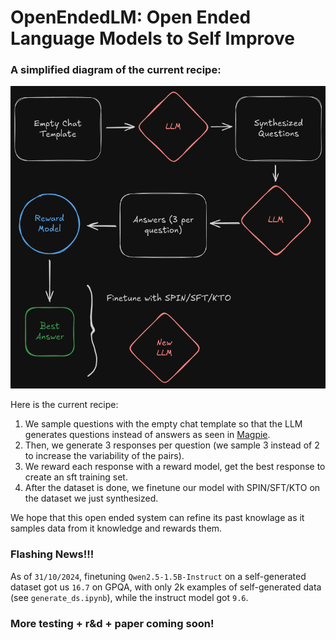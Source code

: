 # OpenEndedLM: Open Ended Language Models to Self Improve

### A simplified diagram of the current recipe:
![recipe](recipe.png)

Here is the current recipe:

1. We sample questions with the empty chat template so that the LLM generates questions instead of answers as seen in [Magpie](https://arxiv.org/abs/2406.08464).
2. Then, we generate 3 responses per question (we sample 3 instead of 2 to increase the variability of the pairs).
3. We reward each response with a reward model, get the best response to create an sft training set.
4. After the dataset is done, we finetune our model with SPIN/SFT/KTO on the dataset we just synthesized.

We hope that this open ended system can refine its past knowlage as it samples data from it knowledge and rewards them.

### Flashing News!!!
As of `31/10/2024`, finetuning `Qwen2.5-1.5B-Instruct` on a self-generated dataset got us `16.7` on GPQA, with only 2k examples of self-generated data (see `generate_ds.ipynb`), while the instruct model got `9.6`.

### More testing + r&d + paper coming soon!